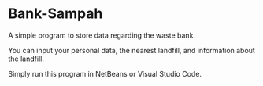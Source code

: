 # Bank-Sampah

A simple program to store data regarding the waste bank. 

You can input your personal data, the nearest landfill, and information about the landfill.

Simply run this program in NetBeans or Visual Studio Code.
